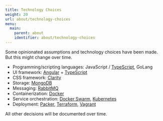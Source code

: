 ```yaml
---
title: Technology Choices
weight: 20
url: about/technology-choices
menu:
  main:
    parent: about
    identifier: about/technology-choices
---
```


Some opinionated assumptions and technology choices have been made. But this might change over time.

- Programming/scripting languages: JavaScript / [TypeScript](https://www.typescriptlang.org/), GoLang
- UI framework: [Angular](https://angular.io/) + [TypeScript](https://www.typescriptlang.org/)
- CSS framework: [Clarity](https://vmware.github.io/clarity/)
- Storage: [MongoDB](https://github.com/mongodb/mongo)
- Messaging: [RabbitMQ](https://www.rabbitmq.com/)
- Containerization: [Docker](https://www.docker.com/)
- Service orchestration: [Docker Swarm](https://docs.docker.com/engine/swarm/), [Kubernetes](https://kubernetes.io/)
- Deployment: [Packer](https://www.packer.io/), [Terraform](https://www.terraform.io/), [Vagrant](https://www.vagrantup.com/)

All other decisions will be documented over time.

